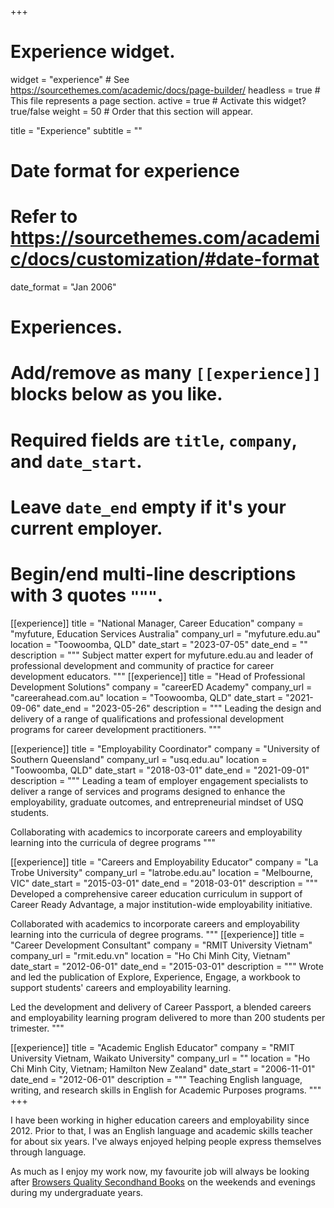 +++
# Experience widget.
widget = "experience"  # See https://sourcethemes.com/academic/docs/page-builder/
headless = true  # This file represents a page section.
active = true  # Activate this widget? true/false
weight = 50  # Order that this section will appear.

title = "Experience"
subtitle = ""

# Date format for experience
#   Refer to https://sourcethemes.com/academic/docs/customization/#date-format
date_format = "Jan 2006"

# Experiences.
#   Add/remove as many `[[experience]]` blocks below as you like.
#   Required fields are `title`, `company`, and `date_start`.
#   Leave `date_end` empty if it's your current employer.
#   Begin/end multi-line descriptions with 3 quotes `"""`.
[[experience]]
  title = "National Manager, Career Education"
  company = "myfuture, Education Services Australia"
  company_url = "myfuture.edu.au"
  location = "Toowoomba, QLD"
  date_start = "2023-07-05"
  date_end = ""
  description = """
Subject matter expert for myfuture.edu.au and leader of professional development and community of practice for career development educators.
   """
[[experience]]
  title = "Head of Professional Development Solutions"
  company = "careerED Academy"
  company_url = "careerahead.com.au"
  location = "Toowoomba, QLD"
  date_start = "2021-09-06"
  date_end = "2023-05-26"
  description = """
Leading the design and delivery of a range of qualifications and professional development programs for career development practitioners.
   """
   
   [[experience]]
  title = "Employability Coordinator"
  company = "University of Southern Queensland"
  company_url = "usq.edu.au"
  location = "Toowoomba, QLD"
  date_start = "2018-03-01"
  date_end = "2021-09-01"
  description = """
  Leading a team of employer engagement specialists to deliver a range of  services and programs designed to enhance the employability, graduate outcomes, and entrepreneurial mindset of USQ students.
  
  Collaborating with academics to incorporate careers and employability learning into the curricula of degree programs
   """

[[experience]]
  title = "Careers and Employability Educator"
  company = "La Trobe University"
  company_url = "latrobe.edu.au"
  location = "Melbourne, VIC"
  date_start = "2015-03-01"
  date_end = "2018-03-01"
  description = """
  Developed a comprehensive career education curriculum in support of Career Ready Advantage, a major institution-wide employability initiative.
  
  Collaborated with academics to incorporate careers and employability learning into the curricula of degree programs.
  """
[[experience]]
  title = "Career Development Consultant"
  company = "RMIT University Vietnam"
  company_url = "rmit.edu.vn"
  location = "Ho Chi Minh City, Vietnam"
  date_start = "2012-06-01"
  date_end = "2015-03-01"
  description = """
 Wrote and led the publication of Explore, Experience, Engage, a workbook to support students' careers and employability learning.
 
Led the development and delivery of Career Passport, a blended careers and employability learning program delivered to more than 200 students per trimester.
  """
  
  [[experience]]
  title = "Academic English Educator"
  company = "RMIT University Vietnam, Waikato University"
  company_url = ""
  location = "Ho Chi Minh City, Vietnam; Hamilton New Zealand"
  date_start = "2006-11-01"
  date_end = "2012-06-01"
  description = """
Teaching English language, writing, and research skills in English for Academic Purposes programs. 
  """
+++

I have been working in higher education careers and employability since 2012. Prior to that, I was an English language and academic skills teacher for about six years. I've always enjoyed helping people express themselves through language. 

As much as I enjoy my work now, my favourite job will always be looking after [Browsers Quality Secondhand Books](https://www.facebook.com/Browsersbookshop) on the weekends and evenings during my undergraduate years. 
